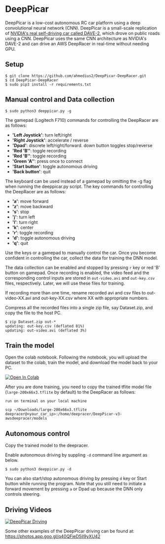 # DeepPicar

DeepPicar is a low-cost autonomous RC car platform using a deep
convolutional neural network (CNN). DeepPicar is a small-scale replication
of [NVIDIA's real self-driving car called DAVE-2](https://developer.nvidia.com/blog/deep-learning-self-driving-cars/), which drove on public
roads using a CNN. DeepPicar uses the same CNN architecture as NVIDIA's
DAVE-2 and can drive an AWS DeepRacer in real-time without needing GPU.

## Setup

    $ git clone https://github.com/ahmedius2/DeepPicar-DeepRacer.git
    $ cd DeepPicar-DeepRacer
    $ sudo pip3 install -r requirements.txt

## Manual control and Data collection

    $ sudo python3 deeppicar.py -g

The gamepad (Logitech F710) commands for controlling the DeepRacer are as follows:
* **'Left Joystick'**: turn left/right
* **'Right Joystick'**: accelerate / reverse
* **'Dpad'**: discrete left/right/forward. down button toggles stop/reverse
* **'Red 'B''**: toggle recording
* **'Red 'B''**: toggle recording
* **'Green 'A''**: press once to connect
* **'Start button'**: toggle autonomous driving
* **'Back button'**: quit

The keyboard can be used instead of a gamepad by omitting the -g flag when running the deeppicar.py script. The key commands for controlling the DeepRacer are as follows:
* **'a'**: move forward 
* **'z'**: move backward
* **'s'**: stop
* **'j'**: turn left
* **'l'**: turn right 
* **'k'**: center
* **'r'**: toggle recording
* **'d'**: toggle autonomous driving
* **'q'**: quit


Use the keys or a gamepad to manually control the car. Once you become confident in controlling the car, collect the data for training the DNN model. 

The data collection can be enabled and stopped by pressing `r` key or red 'B' button on gamepad. Once recording is enabled, the video feed and the corresponding control inputs are stored in `out-video.avi` and `out-key.csv` files, respectively. Later, we will use these files for training. 

If recording more than one time, rename recorded avi and csv files to out-video-XX.avi and out-key-XX.csv where XX with appropriate numbers.

Compress all the recorded files into a single zip file, say Dataset.zip, and copy the file to the host PC. 

    $ zip Dataset.zip out-*
    updating: out-key.csv (deflated 81%)
    updating: out-video.avi (deflated 3%)


## Train the model
    
Open the colab notebook. Following the notebook, you will upload the dataset to the colab, train the model, and download the model back to your PC. 

[![Open In Colab](https://colab.research.google.com/assets/colab-badge.svg)](https://colab.research.google.com/github/ahmedius2/DeepPicar-DeepRacer/blob/main/RunAll.ipynb)

After you are done training, you need to copy the trained tflite model file (`large-200x66x3.tflite` by default) to the DeepRacer as follows: 

    run on terminal on your local machine
    
    scp ~/Downloads/large-200x66x3.tflite deepracer@<your_car_ip>:/home/deepracer/DeepPicar-v3-awsdeepracer/models

## Autonomous control

Copy the trained model to the deepracer. 

Enable autonomous driving by suppling `-d` command line argument as below. 

    $ sudo python3 deeppicar.py -d 

You can also start/stop autonomous driving by pressing `d` key or Start button while running the program. 
Note that you still need to initiate a forward movement by pressing `a` or Dpad up because the DNN only controls steering.  

## Driving Videos

[![DeepPicar Driving](http://img.youtube.com/vi/SrS5iQV2Pfo/0.jpg)](http://www.youtube.com/watch?v=SrS5iQV2Pfo "DeepPicar_Video")

Some other examples of the DeepPicar driving can be found at: https://photos.app.goo.gl/q40QFieD5iI9yXU42
